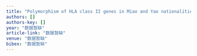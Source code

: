 ```yaml
---
title: "Polymorphism of HLA class II genes in Miao and Yao nationalities of Southwest China"
authors: []
authors-key: []
year: "数据暂缺"
article-link: "数据暂缺"
venue: "数据暂缺"
bibex: "数据暂缺"
---
```

